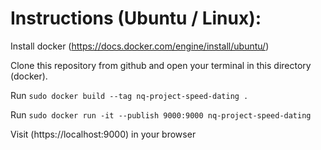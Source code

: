 # Instructions (Ubuntu / Linux):
Install docker (https://docs.docker.com/engine/install/ubuntu/)

Clone this repository from github and open your terminal in this directory (docker).

Run `sudo docker build --tag nq-project-speed-dating .`

Run `sudo docker run -it --publish 9000:9000 nq-project-speed-dating`

Visit (https://localhost:9000) in your browser
